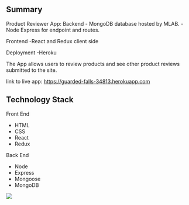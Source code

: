 ## Summary
Product Reviewer App:
Backend 	- MongoDB database hosted by MLAB.
	  	- Node Express for endpoint and routes.

Frontend	-React and Redux client side

Deployment	-Heroku

The App allows users to review products and see other product reviews submitted to the site. 

link to live app:
https://guarded-falls-34813.herokuapp.com

## Technology Stack

Front End
- HTML
- CSS
- React
- Redux

Back End
- Node
- Express
- Mongoose
- MongoDB

<img src="https://github.com/thinkful-ei18/Muaath-Product-Review-App/blob/master/Screen%20Shot%202018-06-01%20at%204.58.22%20PM.png" />
